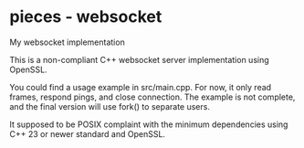 # pieces - websocket
My websocket implementation

This is a non-compliant C++ websocket server implementation using OpenSSL.

You could find a usage example in src/main.cpp. For now, it only read 
frames, respond pings, and close connection. The example is not complete, and 
the final version will use fork() to separate users.

It supposed to be POSIX complaint with the minimum dependencies using C++ 23 or
newer standard and OpenSSL.